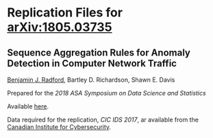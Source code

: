 # Replication Files for [arXiv:1805.03735](https://arxiv.org/abs/1805.03735)

## Sequence Aggregation Rules for Anomaly Detection in Computer Network Traffic

[Benjamin J. Radford](https://benradford.github.io), Bartley D. Richardson, Shawn E. Davis 

Prepared for the _2018 ASA Symposium on Data Science and Statistics_ 

Available [here](https://arxiv.org/abs/1805.03735).

Data required for the replication, _CIC IDS 2017_, ar available from the [Canadian Institute for Cybersecurity](https://www.unb.ca/cic/datasets/ids-2017.html).
